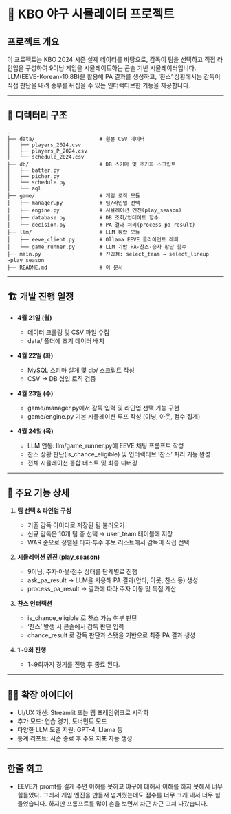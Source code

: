 # 📖 KBO 야구 시뮬레이터 프로젝트

## 프로젝트 개요
이 프로젝트는 KBO 2024 시즌 실제 데이터를 바탕으로, 감독이 팀을 선택하고 직접 라인업을 구성하여 9이닝 게임을 시뮬레이트하는 콘솔 기반 시뮬레이터입니다.  
LLM(EEVE-Korean-10.8B)을 활용해 PA 결과를 생성하고, ‘찬스’ 상황에서는 감독이 직접 판단을 내려 승부를 뒤집을 수 있는 인터랙티브한 기능을 제공합니다.


---

## 📂 디렉터리 구조

    .
    ├── data/                     # 원본 CSV 데이터  
    │   ├── players_2024.csv  
    │   ├── players_P_2024.csv  
    │   └── schedule_2024.csv  
    ├── db/                       # DB 스키마 및 초기화 스크립트  
    │   ├── batter.py  
    │   ├── picher.py  
    │   └── schedule.py  
    │   └── aql  
    ├── game/                     # 게임 로직 모듈  
    │   ├── manager.py            # 팀/라인업 선택  
    │   ├── engine.py             # 시뮬레이션 엔진(play_season)  
    │   ├── database.py           # DB 조회/업데이트 함수  
    │   └── decision.py           # PA 결과 처리(process_pa_result)  
    ├── llm/                      # LLM 통합 모듈  
    │   ├── eeve_client.py        # Ollama EEVE 클라이언트 래퍼  
    │   └── game_runner.py        # LLM 기반 PA·찬스·승자 판단 함수  
    ├── main.py                   # 진입점: select_team → select_lineup →play_season  
    ├── README.md                 # 이 문서  

---

## 🏗️ 개발 진행 일정

- **4월 21일 (월)**  
  - 데이터 크롤링 및 CSV 파일 수집  
  - data/ 폴더에 초기 데이터 배치  

- **4월 22일 (화)**  
  - MySQL 스키마 설계 및 db/ 스크립트 작성  
  - CSV → DB 삽입 로직 검증  

- **4월 23일 (수)**  
  - game/manager.py에서 감독 입력 및 라인업 선택 기능 구현  
  - game/engine.py 기본 시뮬레이션 루프 작성 (이닝, 아웃, 점수 집계)  

- **4월 24일 (목)**  
  - LLM 연동: llm/game_runner.py에 EEVE 채팅 프롬프트 작성  
  - 찬스 상황 판단(is_chance_eligible) 및 인터랙티브 ‘찬스’ 처리 기능 완성  
  - 전체 시뮬레이션 통합 테스트 및 최종 디버깅

---

## 🚀 주요 기능 상세

1. **팀 선택 & 라인업 구성**  
    - 기존 감독 아이디로 저장된 팀 불러오기  
    - 신규 감독은 10개 팀 중 선택 → user_team 테이블에 저장  
    - WAR 순으로 정렬된 타자·투수 후보 리스트에서 감독이 직접 선택

2. **시뮬레이션 엔진 (play_season)**  
    - 9이닝, 주자·아웃·점수 상태를 단계별로 진행  
    - ask_pa_result → LLM을 사용해 PA 결과(안타, 아웃, 찬스 등) 생성  
    - process_pa_result → 결과에 따라 주자 이동 및 득점 계산  

3. **찬스 인터랙션**  
    - is_chance_eligible 로 찬스 가능 여부 판단  
    - ‘찬스’ 발생 시 콘솔에서 감독 판단 입력  
    - chance_result 로 감독 판단과 스탯을 기반으로 최종 PA 결과 생성  

4. **1~9회 진행**
    - 1~9회까지 경기를 진행 후 종료 된다.

---

## 🙋‍♂️ 확장 아이디어

- UI/UX 개선: Streamlit 또는 웹 프레임워크로 시각화  
- 추가 모드: 연습 경기, 토너먼트 모드  
- 다양한 LLM 모델 지원: GPT-4, Llama 등  
- 통계 리포트: 시즌 종료 후 주요 지표 자동 생성  


---

 ## 한줄 회고

 - EEVE가 promt를 길게 주면 이해를 못하고 야구에 대해서 이해를 하지 못해서 너무 힘들었다. 그래서 게임 엔진을 만들서 넘겨줬는데도 점수를 너무 크게 내서 너무 힘들었습니다. 하지만 프롬프트를 많이 손을 보면서 차근 차근 고쳐 나갔습니다.

